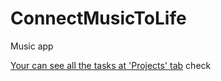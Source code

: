 # ConnectMusicToLife
Music app


 [Your can see all the tasks at 'Projects' tab](https://github.com/tndart/ConnectMusicToLife/projects)
check
